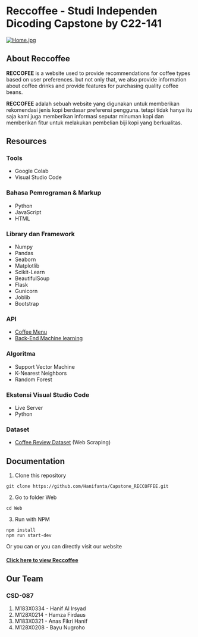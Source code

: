 # Reccoffee - Studi Independen Dicoding Capstone by C22-141

[![Home.jpg](https://i.postimg.cc/Y9XT0HTy/Home.jpg)](https://postimg.cc/wymw4Sqh)

## About Reccoffee
**RECCOFEE** is a website used to provide recommendations for coffee types based on user preferences. but not only that, we also provide information about coffee drinks and provide features for purchasing quality coffee beans.

**RECCOFEE** adalah sebuah website yang digunakan untuk memberikan rekomendasi jenis kopi berdasar preferensi pengguna. tetapi tidak hanya itu saja kami juga memberikan informasi seputar minuman kopi dan memberikan fitur untuk melakukan pembelian biji kopi yang berkualitas.

## Resources

### Tools
- Google Colab
- Visual Studio Code

### Bahasa Pemrograman & Markup
- Python
- JavaScript
- HTML

### Library dan Framework
- Numpy
- Pandas
- Seaborn
- Matplotlib
- Scikit-Learn
- BeautifulSoup
- Flask
- Gunicorn
- Joblib
- Bootstrap

### API
- [Coffee Menu](https://api.sampleapis.com/coffee)
- [Back-End Machine learning](https://flask-production-30b0.up.railway.app)

### Algoritma
- Support Vector Machine
- K-Nearest Neighbors
- Random Forest

### Ekstensi Visual Studio Code
- Live Server
- Python

### Dataset 
- [Coffee Review Dataset](https://www.kaggle.com/datasets/hanifalirsyad/coffee-scrap-coffeereview) (Web Scraping)

## Documentation
1. Clone this repository

```
git clone https://github.com/Hanifanta/Capstone_RECCOFFEE.git
```

2. Go to folder Web

```
cd Web
```

3. Run with NPM

```
npm install
npm run start-dev
```

Or you can or you can directly visit our website
#### [**Click here to view Reccoffee**](https://reccoffee.com)

## Our Team

### CSD-087
1. M183X0334 - Hanif Al Irsyad
2. M128X0214 - Hamza Firdaus
3. M183X0321 - Anas Fikri Hanif
4. M128X0208 - Bayu Nugroho
